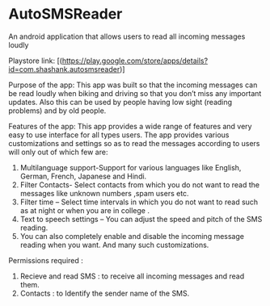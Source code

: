 # AutoSMSReader
An android application that allows users to read all incoming messages loudly 

Playstore link: [(https://play.google.com/store/apps/details?id=com.shashank.autosmsreader)]

Purpose of the app:
    This app was built so that the incoming messages can be read loudly when biking and driving so that you don’t miss any important updates. Also this can be used by people having low sight (reading problems) and by old people.

Features of the app:
  This app provides a wide range of features and very easy to use interface for all types users. The app provides various customizations and settings so as to read the messages according to users will only out of which few are:
1. Multilanguage support-Support for various languages like English, German, French, Japanese and Hindi.
2. Filter Contacts-  Select contacts from which you do not want to read the messages like unknown numbers ,spam users etc.
3. Filter time – Select time intervals in which you do not want to read such as at night or when you are in college .
4. Text to speech settings – You can adjust the speed and pitch of the SMS reading.
5. You can also completely enable and disable the incoming message reading when you want. 
And many such customizations.

Permissions required :
1. Recieve and read SMS : to receive all incoming messages and read them.
2. Contacts : to Identify the sender name of the SMS.


